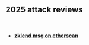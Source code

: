 ## 2025 attack reviews

<br>

* **[zklend msg on etherscan](https://etherscan.io/tx/0xe04a7954d440906344f3f5b4c65b358625af2d393bc88942d6f46636e4080067)**
